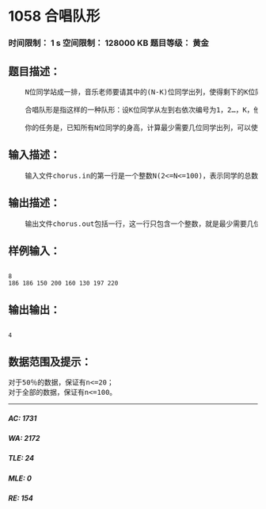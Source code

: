 # 1058 合唱队形   
### 时间限制： 1 s     空间限制： 128000 KB     题目等级： 黄金  
## 题目描述：  

<pre>
    N位同学站成一排，音乐老师要请其中的(N-K)位同学出列，使得剩下的K位同学排成合唱队形。  
  
    合唱队形是指这样的一种队形：设K位同学从左到右依次编号为1，2…，K，他们的身高分别为T1，T2，…，TK，  则他们的身高满足T1<...<Ti>Ti+1>…>TK(1<=i<=K)。  
  
    你的任务是，已知所有N位同学的身高，计算最少需要几位同学出列，可以使得剩下的同学排成合唱队形。
</pre>
  
  
## 输入描述：  

<pre>
    输入文件chorus.in的第一行是一个整数N(2<=N<=100)，表示同学的总数。第一行有n个整数，用空格分隔，第i个整数Ti(130<=Ti<=230)是第i位同学的身高(厘米)。
</pre>
  
  
## 输出描述：  

<pre>
    输出文件chorus.out包括一行，这一行只包含一个整数，就是最少需要几位同学出列。
</pre>
  
  
## 样例输入：  

<pre><code>
8  
186 186 150 200 160 130 197 220
</code></pre>
  
  
## 输出输出：  

<pre><code>
4
</code></pre>
  
  
## 数据范围及提示：  

<pre>
对于50％的数据，保证有n<=20；  
对于全部的数据，保证有n<=100。
</pre>
  
  
***  

##### AC: 1731  
##### WA: 2172  
##### TLE: 24  
##### MLE: 0  
##### RE: 154  
